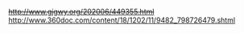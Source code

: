 ~~http://www.gjgwy.org/202006/449355.html~~
http://www.360doc.com/content/18/1202/11/9482_798726479.shtml